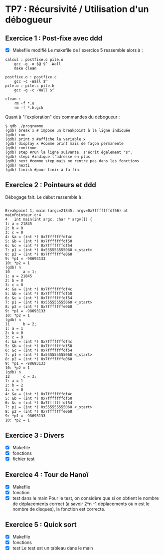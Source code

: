 # TP7 : Récursivité / Utilisation d'un débogueur

## Exercice 1 : Post-fixe avec ddd

- [x] Makefile modifié
Le makefile de l'exercice 5 ressemble alors  à  :
```
calcul : postfixe.o pile.o
	gcc -g -o $@ $^ -Wall
	make clean

postfixe.o : postfixe.c
	gcc -c -Wall $^
pile.o : pile.c pile.h
	gcc -g -c -Wall $^

clean :
	rm -f *.o
	rm -f *.h.gch

```

Quant à "l'exploration" des commandes du débogueur :
```
$ gdb ./programme
(gdb) break x # impose un breakpoint à la ligne indiquée
(gdb) run
(gdb) print x #affiche la variable x
(gdb) display x #comme print mais de façon permanente
(gdb) continue
(gdb) step #run la ligne suivante. s'écrit également "s".
(gdb) stepi #indique l'adresse en plus
(gdb) next #comme step mais ne rentre pas dans les fonctions
(gdb) nexti
(gdb) finish #pour finir à la fin.
```

## Exercice 2 : Pointeurs et ddd

Débogage fait. Le début ressemble  à  :
```Starting program: ~/TP6/mainPointeur

Breakpoint 1, main (argc=21845, argv=0x7fffffffdf56) at mainPointeur.c:4
4	int main(int argc, char * argv[]) {
1: a = 21845
2: b = 0
3: c = 0
4: &a = (int *) 0x7fffffffdf4c
5: &b = (int *) 0x7fffffffdf50
6: &c = (int *) 0x7fffffffdf54
7: p1 = (int *) 0x555555555060 <_start>
8: p2 = (int *) 0x7fffffffe060
9: *p1 = -98693133
10: *p2 = 1
(gdb) n
10		a = 1;
1: a = 21845
2: b = 0
3: c = 0
4: &a = (int *) 0x7fffffffdf4c
5: &b = (int *) 0x7fffffffdf50
6: &c = (int *) 0x7fffffffdf54
7: p1 = (int *) 0x555555555060 <_start>
8: p2 = (int *) 0x7fffffffe060
9: *p1 = -98693133
10: *p2 = 1
(gdb) n
11		b = 2;
1: a = 1
2: b = 0
3: c = 0
4: &a = (int *) 0x7fffffffdf4c
5: &b = (int *) 0x7fffffffdf50
6: &c = (int *) 0x7fffffffdf54
7: p1 = (int *) 0x555555555060 <_start>
8: p2 = (int *) 0x7fffffffe060
9: *p1 = -98693133
10: *p2 = 1
(gdb) n
12		c = 3;
1: a = 1
2: b = 2
3: c = 0
4: &a = (int *) 0x7fffffffdf4c
5: &b = (int *) 0x7fffffffdf50
6: &c = (int *) 0x7fffffffdf54
7: p1 = (int *) 0x555555555060 <_start>
8: p2 = (int *) 0x7fffffffe060
9: *p1 = -98693133
10: *p2 = 1

```

## Exercice 3 : Divers

- [x] Makefile
- [x] fonctions
- [x] fichier test

## Exercice 4 : Tour de Hanoï

- [x] Makefile
- [x] fonction
- [x] test dans le main
Pour le test, on considère que si on obtient le nombre de déplacements correct (à savoir 2^n -1 déplacements où n est le nombre de disques), la fonction est correcte.

## Exercice 5 : Quick sort

- [x] Makefile
- [x] fonctions
- [x] test
Le test est un tableau dans le main
